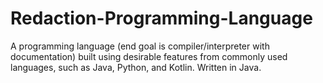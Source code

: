 # Redaction-Programming-Language
A programming language (end goal is compiler/interpreter with documentation) built using desirable features from commonly used languages, such as Java, Python, and Kotlin. Written in Java.
 